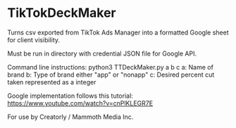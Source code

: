 # TikTokDeckMaker

Turns csv exported from TikTok Ads Manager into a formatted Google sheet for client visibility.

Must be run in directory with credential JSON file for Google API.

Command line instructions:
python3 TTDeckMaker.py a b c
  a: Name of brand
  b: Type of brand either "app" or "nonapp"
  c: Desired percent cut taken represented as a integer
  
Google implementation follows this tutorial:
https://www.youtube.com/watch?v=cnPlKLEGR7E

For use by Creatorly / Mammoth Media Inc.
